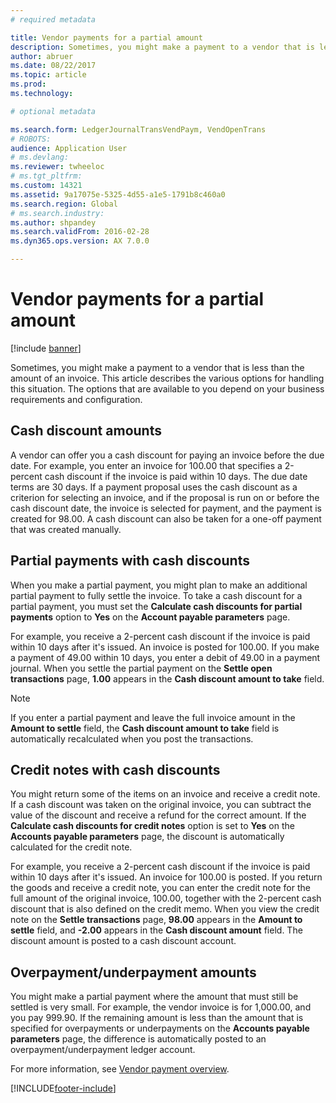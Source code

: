 ```yaml
---
# required metadata

title: Vendor payments for a partial amount
description: Sometimes, you might make a payment to a vendor that is less than the amount of an invoice. This article describes the various options for handling this situation. 
author: abruer
ms.date: 08/22/2017
ms.topic: article
ms.prod: 
ms.technology: 

# optional metadata

ms.search.form: LedgerJournalTransVendPaym, VendOpenTrans
# ROBOTS: 
audience: Application User
# ms.devlang: 
ms.reviewer: twheeloc
# ms.tgt_pltfrm: 
ms.custom: 14321
ms.assetid: 9a17075e-5325-4d55-a1e5-1791b8c460a0
ms.search.region: Global
# ms.search.industry: 
ms.author: shpandey
ms.search.validFrom: 2016-02-28
ms.dyn365.ops.version: AX 7.0.0

---
```


# Vendor payments for a partial amount

[!include [banner](../includes/banner.md)]

Sometimes, you might make a payment to a vendor that is less than the amount of an invoice. This article describes the various options for handling this situation. The options that are available to you depend on your business requirements and configuration. 

## Cash discount amounts

A vendor can offer you a cash discount for paying an invoice before the due date. For example, you enter an invoice for 100.00 that specifies a 2-percent cash discount if the invoice is paid within 10 days. The due date terms are 30 days. If a payment proposal uses the cash discount as a criterion for selecting an invoice, and if the proposal is run on or before the cash discount date, the invoice is selected for payment, and the payment is created for 98.00. A cash discount can also be taken for a one-off payment that was created manually.

## Partial payments with cash discounts
When you make a partial payment, you might plan to make an additional partial payment to fully settle the invoice. To take a cash discount for a partial payment, you must set the **Calculate cash discounts for partial payments** option to **Yes** on the **Account payable parameters** page. 

For example, you receive a 2-percent cash discount if the invoice is paid within 10 days after it's issued. An invoice is posted for 100.00. If you make a payment of 49.00 within 10 days, you enter a debit of 49.00 in a payment journal. When you settle the partial payment on the **Settle open transactions** page, **1.00** appears in the **Cash discount amount to take** field. 

> [!NOTE] 
> If you enter a partial payment and leave the full invoice amount in the **Amount to settle** field, the **Cash discount amount to take** field is automatically recalculated when you post the transactions.

## Credit notes with cash discounts
You might return some of the items on an invoice and receive a credit note. If a cash discount was taken on the original invoice, you can subtract the value of the discount and receive a refund for the correct amount. If the **Calculate cash discounts for credit notes** option is set to **Yes** on the **Accounts payable parameters** page, the discount is automatically calculated for the credit note. 

For example, you receive a 2-percent cash discount if the invoice is paid within 10 days after it's issued. An invoice for 100.00 is posted. If you return the goods and receive a credit note, you can enter the credit note for the full amount of the original invoice, 100.00, together with the 2-percent cash discount that is also defined on the credit memo.  When you view the credit note on the **Settle transactions** page, **98.00** appears in the **Amount to settle** field, and **-2.00** appears in the **Cash discount amount** field. The discount amount is posted to a cash discount account.

## Overpayment/underpayment amounts
You might make a partial payment where the amount that must still be settled is very small. For example, the vendor invoice is for 1,000.00, and you pay 999.90. If the remaining amount is less than the amount that is specified for overpayments or underpayments on the **Accounts payable parameters** page, the difference is automatically posted to an overpayment/underpayment ledger account.


For more information, see [Vendor payment overview](../cash-bank-management/tasks/vendor-payment-overview.md).


[!INCLUDE[footer-include](../../includes/footer-banner.md)]
